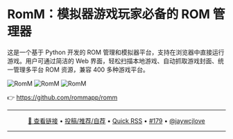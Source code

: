 RomM：模拟器游戏玩家必备的 ROM 管理器
===

这是一个基于 Python 开发的 ROM 管理和模拟器平台，支持在浏览器中直接运行游戏。用户可通过简洁的 Web 界面，轻松扫描本地游戏、自动抓取游戏封面、统一管理多平台 ROM 资源，兼容 400 多种游戏平台。

<img alt="RomM" src="https://github.com/user-attachments/assets/4ed3af06-4e6f-45c2-93d7-90ff1015f355" />

<img alt="RomM" src="https://github.com/user-attachments/assets/88ee459d-10a7-4aaf-aab1-1757789821f6" />

<img  alt="RomM" src="https://github.com/user-attachments/assets/8760a541-da11-45fe-9338-2fd375505df0" />

👉 https://github.com/rommapp/romm

---

<p align="center">
<a href="https://github.com/rommapp/romm" target="_blank">🔗 查看链接</a> • 
<a href="https://github.com/jaywcjlove/quick-rss/issues/new/choose" target="_blank">投稿/推荐/自荐</a> • 
<a href="https://wangchujiang.com/quick-rss/feeds/index.html" target="_blank">Quick RSS</a> • 
<a href="https://github.com/jaywcjlove/quick-rss/issues/179" target="_blank">#179</a> • 
<a href="https://github.com/jaywcjlove" target="_blank">@jaywcjlove</a>
</p>

---
    